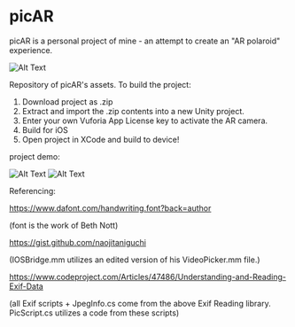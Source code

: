 # picAR
picAR is a personal project of mine - an attempt to create an "AR polaroid" experience.

![Alt Text](https://media.giphy.com/media/23mk20zt8D2F0jdQqf/giphy.gif)

Repository of picAR's assets. To build the project:
1) Download project as .zip
2) Extract and import the .zip contents into a new Unity project.
3) Enter your own Vuforia App License key to activate the AR camera.
4) Build for iOS
5) Open project in XCode and build to device!

project demo: 

![Alt Text](https://media.giphy.com/media/j0P7CtnRdWzEFZfEEm/giphy.gif) 
![Alt Text](https://media.giphy.com/media/4N96pTMyGSKzONO5hG/giphy.gif)

Referencing:

https://www.dafont.com/handwriting.font?back=author

(font is the work of Beth Nott)

https://gist.github.com/naojitaniguchi

(IOSBridge.mm utilizes an edited version of his VideoPicker.mm file.)

https://www.codeproject.com/Articles/47486/Understanding-and-Reading-Exif-Data

(all Exif scripts + JpegInfo.cs come from the above Exif Reading library. PicScript.cs utilizes a code from these scripts)
